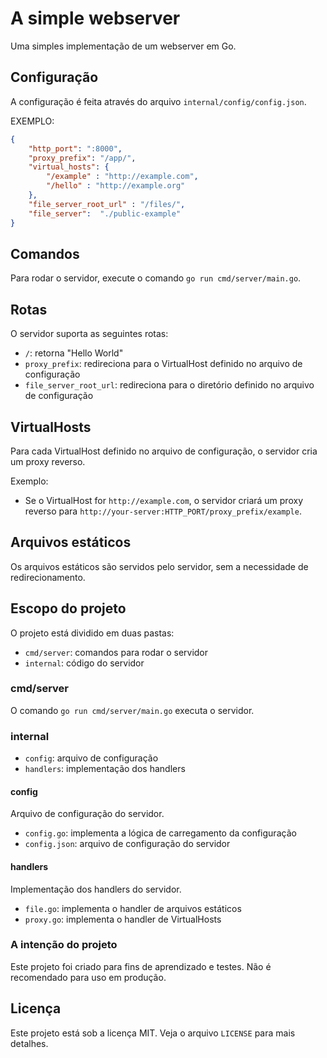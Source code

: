 # A simple webserver

Uma simples implementação de um webserver em Go.

## Configuração

A configuração é feita através do arquivo `internal/config/config.json`.

EXEMPLO: 
```json
{
    "http_port": ":8000",
    "proxy_prefix": "/app/",
    "virtual_hosts": {
        "/example" : "http://example.com",
        "/hello" : "http://example.org"
    },
    "file_server_root_url" : "/files/",
    "file_server":  "./public-example"
}
```

## Comandos

Para rodar o servidor, execute o comando `go run cmd/server/main.go`.

## Rotas

O servidor suporta as seguintes rotas:

- `/`: retorna "Hello World"
- `proxy_prefix`: redireciona para o VirtualHost definido no arquivo de configuração
- `file_server_root_url`: redireciona para o diretório definido no arquivo de configuração

## VirtualHosts

Para cada VirtualHost definido no arquivo de configuração, o servidor cria um proxy reverso.

Exemplo:

- Se o VirtualHost for `http://example.com`, o servidor criará um proxy reverso para `http://your-server:HTTP_PORT/proxy_prefix/example`.

## Arquivos estáticos

Os arquivos estáticos são servidos pelo servidor, sem a necessidade de redirecionamento.

## Escopo do projeto

O projeto está dividido em duas pastas:

- `cmd/server`: comandos para rodar o servidor
- `internal`: código do servidor

### cmd/server

O comando `go run cmd/server/main.go` executa o servidor.

### internal

- `config`: arquivo de configuração
- `handlers`: implementação dos handlers

#### config

Arquivo de configuração do servidor.

- `config.go`: implementa a lógica de carregamento da configuração
- `config.json`: arquivo de configuração do servidor

#### handlers

Implementação dos handlers do servidor. 

- `file.go`: implementa o handler de arquivos estáticos
- `proxy.go`: implementa o handler de VirtualHosts

### A intenção do projeto

Este projeto foi criado para fins de aprendizado e testes. Não é recomendado para uso em produção.

## Licença

Este projeto está sob a licença MIT. Veja o arquivo `LICENSE` para mais detalhes.